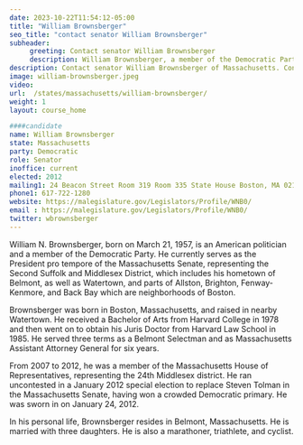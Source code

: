 ```yaml
---
date: 2023-10-22T11:54:12-05:00
title: "William Brownsberger"
seo_title: "contact senator William Brownsberger"
subheader:
     greeting: Contact senator William Brownsberger
     description: William Brownsberger, a member of the Democratic Party, is a member of the Massachusetts State Senate, representing the Suffolk and Middlesex District. He officially assumed office on January 4, 2023, and his current term is set to end on January 1, 2025.
description: Contact senator William Brownsberger of Massachusetts. Contact information for William Brownsberger includes email address, phone number, and mailing address.
image: william-brownsberger.jpeg
video:
url:  /states/massachusetts/william-brownsberger/
weight: 1
layout: course_home

####candidate
name: William Brownsberger
state: Massachusetts
party: Democratic
role: Senator
inoffice: current
elected: 2012
mailing1: 24 Beacon Street Room 319 Room 335 State House Boston, MA 02133
phone1: 617-722-1280
website: https://malegislature.gov/Legislators/Profile/WNB0/
email : https://malegislature.gov/Legislators/Profile/WNB0/
twitter: wbrownsberger
---
```


William N. Brownsberger, born on March 21, 1957, is an American politician and a member of the Democratic Party. He currently serves as the President pro tempore of the Massachusetts Senate, representing the Second Suffolk and Middlesex District, which includes his hometown of Belmont, as well as Watertown, and parts of Allston, Brighton, Fenway-Kenmore, and Back Bay which are neighborhoods of Boston.

Brownsberger was born in Boston, Massachusetts, and raised in nearby Watertown. He received a Bachelor of Arts from Harvard College in 1978 and then went on to obtain his Juris Doctor from Harvard Law School in 1985. He served three terms as a Belmont Selectman and as Massachusetts Assistant Attorney General for six years.

From 2007 to 2012, he was a member of the Massachusetts House of Representatives, representing the 24th Middlesex district. He ran uncontested in a January 2012 special election to replace Steven Tolman in the Massachusetts Senate, having won a crowded Democratic primary. He was sworn in on January 24, 2012.

In his personal life, Brownsberger resides in Belmont, Massachusetts. He is married with three daughters. He is also a marathoner, triathlete, and cyclist.
